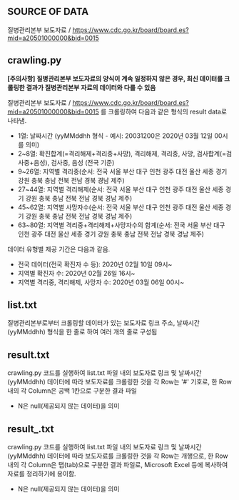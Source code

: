 ## SOURCE OF DATA

질병관리본부 보도자료 / https://www.cdc.go.kr/board/board.es?mid=a20501000000&bid=0015

## crawling.py

<strong>[주의사항] 질병관리본부 보도자료의 양식이 계속 일정하지 않은 경우, 최신 데이터를 크롤링한 결과가 질병관리본부 자료의 데이터와 다를 수 있음</strong>

질병관리본부 보도자료 / https://www.cdc.go.kr/board/board.es?mid=a20501000000&bid=0015 를 크롤링하여 다음과 같은 형식의 result data로 나타냄.
* 1열: 날짜시간 (yyMMddhh 형식 - 예시: 20031200은 2020년 03월 12일 00시를 의미)
* 2~8열: 확진합계(=격리해제+격리중+사망), 격리해제, 격리중, 사망, 검사합계(=검사중+음성), 검사중, 음성 (전국 기준)
* 9~26열: 지역별 격리중(순서: 전국 서울 부산 대구 인천 광주 대전 울산 세종 경기 강원 충북 충남 전북 전남 경북 경남 제주)
* 27~44열: 지역별 격리해제(순서: 전국 서울 부산 대구 인천 광주 대전 울산 세종 경기 강원 충북 충남 전북 전남 경북 경남 제주)
* 45~62열: 지역별 사망자수(순서: 전국 서울 부산 대구 인천 광주 대전 울산 세종 경기 강원 충북 충남 전북 전남 경북 경남 제주)
* 63~80열: 지역별 격리중+격리해제+사망자수의 합계(순서: 전국 서울 부산 대구 인천 광주 대전 울산 세종 경기 강원 충북 충남 전북 전남 경북 경남 제주)

데이터 유형별 제공 기간은 다음과 같음.
* 전국 데이터(전국 확진자 수 등): 2020년 02월 10일 09시~
* 지역별 확진자 수: 2020년 02월 26일 16시~
* 지역별 격리중, 격리해제, 사망자 수: 2020년 03월 06일 00시~

## list.txt

질병관리본부로부터 크롤링할 데이터가 있는 보도자료 링크 주소, 날짜시간(yyMMddhh) 형식을 한 줄로 하여 여러 개의 줄로 구성됨

## result.txt

crawling.py 코드를 실행하여 list.txt 파일 내의 보도자료 링크 및 날짜시간(yyMMddhh) 데이터에 따라 보도자료를 크롤링한 것을 각 Row는 '#' 기호로, 한 Row 내의 각 Column은 공백 1칸으로 구분한 결과 파일
* N은 null(제공되지 않는 데이터)을 의미

## result_.txt

crawling.py 코드를 실행하여 list.txt 파일 내의 보도자료 링크 및 날짜시간(yyMMddhh) 데이터에 따라 보도자료를 크롤링한 것을 각 Row는 개행으로, 한 Row 내의 각 Column은 탭(tab)으로 구분한 결과 파일로, Microsoft Excel 등에 복사하여 자료를 정리하기에 용이함.
* N은 null(제공되지 않는 데이터)을 의미
